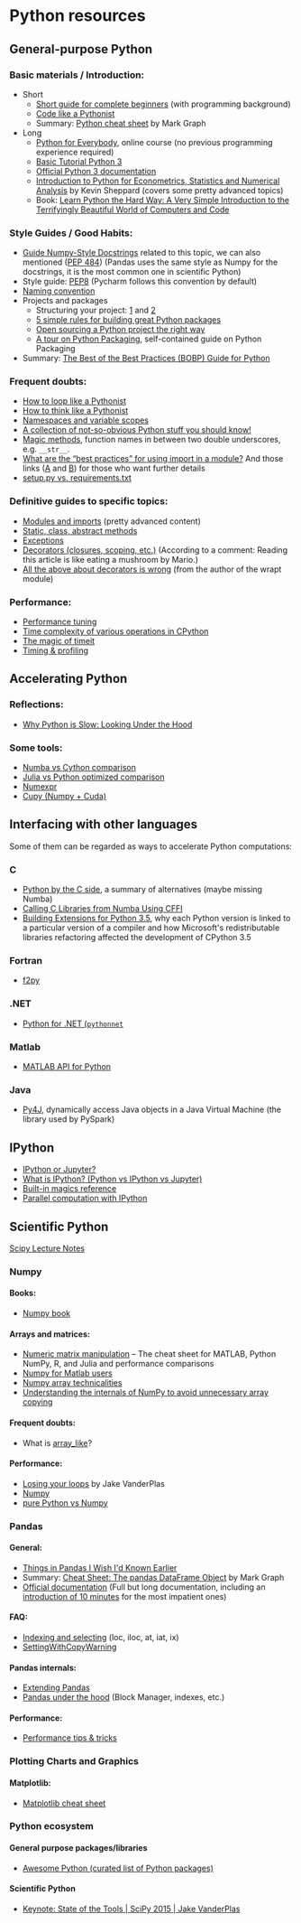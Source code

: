# Python resources
## General-purpose Python
### Basic materials / Introduction:
- Short
  - [Short guide for complete beginners](https://learnxinyminutes.com/docs/python3/) (with programming background)
  - [Code like a Pythonist](http://python.net/~goodger/projects/pycon/2007/idiomatic/)
  - Summary: [Python cheat sheet](https://drive.google.com/file/d/0ByIrJAE4KMTtWGZmQXBPai1NQWM/view) by Mark Graph
- Long
  - [Python for Everybody](https://www.py4e.com/lessons), online course (no previous programming experience required)
  - [Basic Tutorial Python 3](http://www.python-course.eu/python3_course.php)
  - [Official Python 3 documentation](https://docs.python.org/3/)
  - [Introduction to Python for Econometrics, Statistics and Numerical Analysis](https://www.kevinsheppard.com/Python_for_Econometrics) by Kevin Sheppard (covers some pretty advanced topics)
  - Book: [Learn Python the Hard Way: A Very Simple Introduction to the Terrifyingly Beautiful World of Computers and Code](https://books.google.es/books/about/Learn_Python_the_Hard_Way.html?id=xUtsAQAAQBAJ)

### Style Guides / Good Habits:
- [Guide Numpy-Style Docstrings](http://sphinxcontrib-napoleon.readthedocs.io/en/latest/example_numpy.html) related to this topic, we can also mentioned ([PEP 484](https://www.python.org/dev/peps/pep-0484/)) (Pandas uses the same style as Numpy for the docstrings, it is the most common one in scientific Python)
- Style guide: [PEP8](https://www.python.org/dev/peps/pep-0008/) (Pycharm follows this convention by default)
- [Naming convention](http://visualgit.readthedocs.io/en/latest/pages/naming_convention.html)
- Projects and packages
  - Structuring your project: [1](http://docs.python-guide.org/en/latest/writing/structure/) and [2](http://python-packaging.readthedocs.io/en/latest/minimal.html)
  - [5 simple rules for building great Python packages](https://pythontips.com/2013/09/16/5-simple-rules-for-building-great-python-packages/)
  - [Open sourcing a Python project the right way](https://jeffknupp.com/blog/2013/08/16/open-sourcing-a-python-project-the-right-way/)
  - [A tour on Python Packaging](https://manikos.github.io/a-tour-on-python-packaging), self-contained guide on Python Packaging
- Summary: [The Best of the Best Practices (BOBP) Guide for Python](https://gist.github.com/sloria/7001839)

### Frequent doubts:
- [How to loop like a Pythonist](http://treyhunner.com/2016/04/how-to-loop-with-indexes-in-python/)
- [How to think like a Pythonist](http://python.net/crew/mwh/hacks/objectthink.html#question)
- [Namespaces and variable scopes](http://nbviewer.jupyter.org/github/rasbt/python_reference/blob/master/tutorials/scope_resolution_legb_rule.ipynb)
- [A collection of not-so-obvious Python stuff you should know!](http://nbviewer.jupyter.org/github/rasbt/python_reference/blob/master/tutorials/not_so_obvious_python_stuff.ipynb)
- [Magic methods](https://github.com/RafeKettler/magicmethods/blob/master/magicmethods.markdown), function names in between two double underscores, e.g. `__str__`.
- [What are the “best practices” for using import in a module?](https://docs.python.org/3/faq/programming.html#what-are-the-best-practices-for-using-import-in-a-module) And those links ([A](http://softwareengineering.stackexchange.com/questions/187403/import-module-vs-from-module-import-function/187471) and [B](http://effbot.org/zone/import-confusion.htm)) for those who want further details
- [setup.py vs. requirements.txt](https://caremad.io/posts/2013/07/setup-vs-requirement/)

### Definitive guides to specific topics:
- [Modules and imports](https://pymotw.com/3/sys/imports.html) (pretty advanced content)
- [Static, class, abstract methods](https://julien.danjou.info/blog/2013/guide-python-static-class-abstract-methods)
- [Exceptions](https://julien.danjou.info/blog/2016/python-exceptions-guide)
- [Decorators (closures, scoping, etc.)](http://simeonfranklin.com/blog/2012/jul/1/python-decorators-in-12-steps/) (According to a comment: Reading this article is like eating a mushroom by Mario.)
- [All the above about decorators is wrong](https://github.com/GrahamDumpleton/wrapt/tree/develop/blog) (from the author of the wrapt module)

### Performance:
- [Performance tuning](http://blog.explainmydata.com/2012/07/expensive-lessons-in-python-performance.html)
- [Time complexity of various operations in CPython](https://wiki.python.org/moin/TimeComplexity)
- [The magic of timeit](https://ipython.org/ipython-doc/3/interactive/magics.html#magic-timeit)
- [Timing & profiling](http://pynash.org/2013/03/06/timing-and-profiling/)

## Accelerating Python

### Reflections:
- [Why Python is Slow: Looking Under the Hood](https://jakevdp.github.io/blog/2014/05/09/why-python-is-slow/)

### Some tools:
- [Numba vs Cython comparison](http://jakevdp.github.io/blog/2012/08/24/numba-vs-cython/)
- [Julia vs Python optimized comparison](https://www.ibm.com/developerworks/community/blogs/jfp/entry/Python_Meets_Julia_Micro_Performance?lang=en)
- [Numexpr](https://github.com/pydata/numexpr)
- [Cupy (Numpy + Cuda)](https://github.com/cupy/cupy)

## Interfacing with other languages
Some of them can be regarded as ways to accelerate Python computations:

### C
- [Python by the C side](https://www.paypal-engineering.com/2016/09/22/python-by-the-c-side/), a summary of alternatives (maybe missing Numba)
- [Calling C Libraries from Numba Using CFFI](http://nbviewer.jupyter.org/github/synapticarbors/rmath-cffi-example/blob/master/rmath-cffi-example.ipynb)
- [Building Extensions for Python 3.5](http://stevedower.id.au/blog/building-for-python-3-5/), why each Python version is linked to a particular version of a compiler and how Microsoft's redistributable libraries refactoring affected the development of CPython 3.5

### Fortran
- [f2py](https://docs.scipy.org/doc/numpy/f2py/)

### .NET
- [Python for .NET (`pythonnet`](https://pythonnet.github.io/)

### Matlab
- [MATLAB API for Python](https://es.mathworks.com/help/matlab/matlab-engine-for-python.html)

### Java
- [Py4J](https://www.py4j.org/), dynamically access Java objects in a Java Virtual Machine (the library used by PySpark)

## IPython
- [IPython or Jupyter?](https://www.datacamp.com/community/blog/ipython-jupyter#gs.gMegJxs)
- [What is IPython? (Python vs IPython vs Jupyter)](https://plot.ly/python/ipython-vs-python/)
- [Built-in magics reference](https://ipython.org/ipython-doc/3/interactive/magics.html)
- [Parallel computation with IPython](http://ipyparallel.readthedocs.io/en/stable/index.html)

## Scientific Python
[Scipy Lecture Notes](http://www.scipy-lectures.org/index.html)

### Numpy

#### Books:

- [Numpy book](https://docs.google.com/viewerng/viewer?url=http://templatelab.com/wp-content/uploads/2015/09/numpybook.pdf)

#### Arrays and matrices:

- [Numeric matrix manipulation](http://sebastianraschka.com/Articles/2014_matrix_cheatsheet.html) – The cheat sheet for MATLAB, Python NumPy, R, and Julia and performance comparisons
- [Numpy for Matlab users](https://docs.scipy.org/doc/numpy-dev/user/numpy-for-matlab-users.html)
- [Numpy array technicalities](https://www.johndcook.com//numpy_intro.pdf)
- [Understanding the internals of NumPy to avoid unnecessary array copying](https://ipython-books.github.io/45-understanding-the-internals-of-numpy-to-avoid-unnecessary-array-copying/)

#### Frequent doubts:

- What is [array_like](http://stackoverflow.com/questions/8216975/terminology-python-and-numpy-iterable-versus-array-like)?

#### Performance:
- [Losing your loops](https://speakerdeck.com/jakevdp/losing-your-loops-fast-numerical-computing-with-numpy-pycon-2015) by Jake VanderPlas
- [Numpy](http://ipython-books.github.io/featured-01/)
- [pure Python vs Numpy](http://scipy.github.io/old-wiki/pages/PerformanceTips)

### Pandas

#### General:

- [Things in Pandas I Wish I'd Known Earlier](http://nbviewer.jupyter.org/github/rasbt/python_reference/blob/master/tutorials/things_in_pandas.ipynb)
- Summary: [Cheat Sheet: The pandas DataFrame Object](https://drive.google.com/file/d/0ByIrJAE4KMTtTUtiVExiUGVkRkE/view?pref=2&pli=1) by Mark Graph
- [Official documentation](http://pandas.pydata.org/pandas-docs/stable/) (Full but long documentation, including an [introduction of 10 minutes](http://pandas.pydata.org/pandas-docs/stable/10min.html) for the most impatient ones)

#### FAQ:

- [Indexing and selecting](http://pyciencia.blogspot.com.es/2015/05/obtener-y-filtrar-datos-de-un-dataframe.html) (loc, iloc, at, iat, ix)
- [SettingWithCopyWarning](https://www.dataquest.io/blog/settingwithcopywarning/)

#### Pandas internals:

- [Extending Pandas](http://pandas.pydata.org/pandas-docs/stable/internals.html)
- [Pandas under the hood](http://www.jeffreytratner.com/slides/pandas-under-the-hood-pydata-seattle-2015.pdf) (Block Manager, indexes, etc.)

#### Performance:

- [Performance tips & tricks](https://github.com/jreback/PandasTalks/tree/master/performance/may_2016)

### Plotting Charts and Graphics

#### Matplotlib:

- [Matplotlib cheat sheet](https://drive.google.com/file/d/0ByIrJAE4KMTtT1FqTzdOekg2RUU/view)

### Python ecosystem

#### General purpose packages/libraries

- [Awesome Python (curated list of Python packages)](https://github.com/uhub/awesome-python)

#### Scientific Python

- [Keynote: State of the Tools | SciPy 2015 | Jake VanderPlas](https://www.youtube.com/watch?v=5GlNDD7qbP4)
